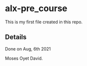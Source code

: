 # alx-pre_course 
This is my first file created in this repo.
## Details
Done on Aug, 6th 2021

Moses Oyet David.